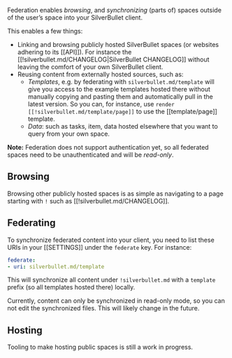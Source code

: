 Federation enables _browsing_, and _synchronizing_ (parts of) spaces outside of the user’s space into your SilverBullet client.

This enables a few things:

* Linking and browsing publicly hosted SilverBullet spaces (or websites adhering to its [[API]]). For instance the [[!silverbullet.md/CHANGELOG|SilverBullet CHANGELOG]] without leaving the comfort of your own SilverBullet client.
* Reusing content from externally hosted sources, such as:
  * _Templates_, e.g. by federating with `silverbullet.md/template` will give you access to the example templates hosted there without manually copying and pasting them and automatically pull in the latest version. So you can, for instance, use `render [[!silverbullet.md/template/page]]` to use the [[template/page]] template.
  * _Data_: such as tasks, item, data hosted elsewhere that you want to query from your own space.

**Note:** Federation does not support authentication yet, so all federated spaces need to be unauthenticated and will be _read-only_.

## Browsing
Browsing other publicly hosted spaces is as simple as navigating to a page starting with `!` such as [[!silverbullet.md/CHANGELOG]].

## Federating
To synchronize federated content into your client, you need to list these URIs in your [[SETTINGS]] under the `federate` key. For instance:

```yaml
federate:
- uri: silverbullet.md/template
```

This will synchronize all content under `!silverbullet.md` with a `template` prefix (so all templates hosted there) locally.

Currently, content can only be synchronized in read-only mode, so you can not edit the synchronized files. This will likely change in the future.

## Hosting
Tooling to make hosting public spaces is still a work in progress.